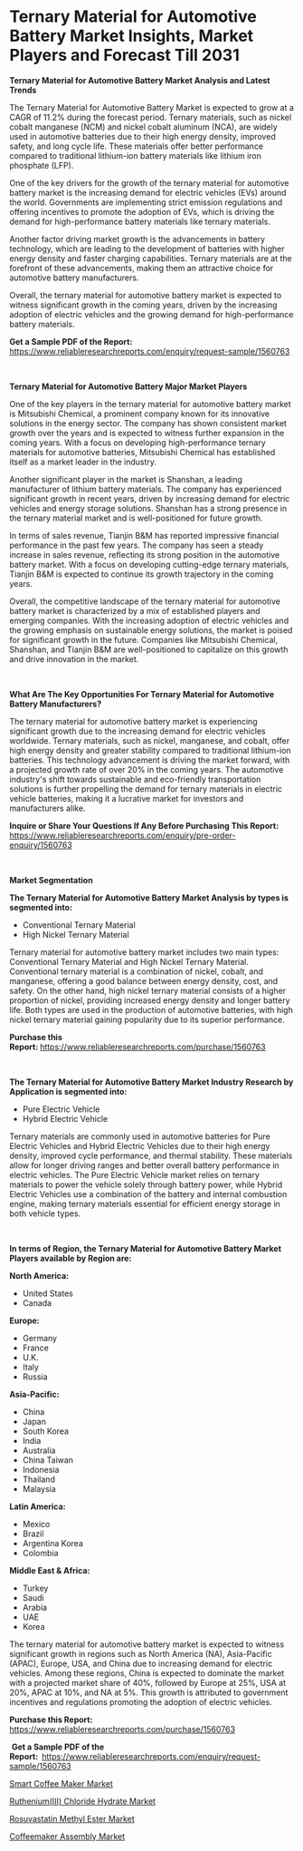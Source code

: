 <p><h1>Ternary Material for Automotive Battery Market Insights, Market Players and Forecast Till 2031</h1></p><p><strong>Ternary Material for Automotive Battery Market Analysis and Latest Trends</strong></p>
<p><p>The Ternary Material for Automotive Battery Market is expected to grow at a CAGR of 11.2% during the forecast period. Ternary materials, such as nickel cobalt manganese (NCM) and nickel cobalt aluminum (NCA), are widely used in automotive batteries due to their high energy density, improved safety, and long cycle life. These materials offer better performance compared to traditional lithium-ion battery materials like lithium iron phosphate (LFP).</p><p>One of the key drivers for the growth of the ternary material for automotive battery market is the increasing demand for electric vehicles (EVs) around the world. Governments are implementing strict emission regulations and offering incentives to promote the adoption of EVs, which is driving the demand for high-performance battery materials like ternary materials.</p><p>Another factor driving market growth is the advancements in battery technology, which are leading to the development of batteries with higher energy density and faster charging capabilities. Ternary materials are at the forefront of these advancements, making them an attractive choice for automotive battery manufacturers.</p><p>Overall, the ternary material for automotive battery market is expected to witness significant growth in the coming years, driven by the increasing adoption of electric vehicles and the growing demand for high-performance battery materials.</p></p>
<p><strong>Get a Sample PDF of the Report:&nbsp;</strong> <a href="https://www.reliableresearchreports.com/enquiry/request-sample/1560763">https://www.reliableresearchreports.com/enquiry/request-sample/1560763</a></p>
<p>&nbsp;</p>
<p><strong>Ternary Material for Automotive Battery Major Market Players</strong></p>
<p><p>One of the key players in the ternary material for automotive battery market is Mitsubishi Chemical, a prominent company known for its innovative solutions in the energy sector. The company has shown consistent market growth over the years and is expected to witness further expansion in the coming years. With a focus on developing high-performance ternary materials for automotive batteries, Mitsubishi Chemical has established itself as a market leader in the industry.</p><p>Another significant player in the market is Shanshan, a leading manufacturer of lithium battery materials. The company has experienced significant growth in recent years, driven by increasing demand for electric vehicles and energy storage solutions. Shanshan has a strong presence in the ternary material market and is well-positioned for future growth.</p><p>In terms of sales revenue, Tianjin B&M has reported impressive financial performance in the past few years. The company has seen a steady increase in sales revenue, reflecting its strong position in the automotive battery market. With a focus on developing cutting-edge ternary materials, Tianjin B&M is expected to continue its growth trajectory in the coming years.</p><p>Overall, the competitive landscape of the ternary material for automotive battery market is characterized by a mix of established players and emerging companies. With the increasing adoption of electric vehicles and the growing emphasis on sustainable energy solutions, the market is poised for significant growth in the future. Companies like Mitsubishi Chemical, Shanshan, and Tianjin B&M are well-positioned to capitalize on this growth and drive innovation in the market.</p></p>
<p>&nbsp;</p>
<p><strong>What Are The Key Opportunities For Ternary Material for Automotive Battery Manufacturers?</strong></p>
<p><p>The ternary material for automotive battery market is experiencing significant growth due to the increasing demand for electric vehicles worldwide. Ternary materials, such as nickel, manganese, and cobalt, offer high energy density and greater stability compared to traditional lithium-ion batteries. This technology advancement is driving the market forward, with a projected growth rate of over 20% in the coming years. The automotive industry's shift towards sustainable and eco-friendly transportation solutions is further propelling the demand for ternary materials in electric vehicle batteries, making it a lucrative market for investors and manufacturers alike.</p></p>
<p><strong>Inquire or Share Your Questions If Any Before Purchasing This Report:</strong> <a href="https://www.reliableresearchreports.com/enquiry/pre-order-enquiry/1560763">https://www.reliableresearchreports.com/enquiry/pre-order-enquiry/1560763</a></p>
<p>&nbsp;</p>
<p><strong>Market Segmentation</strong></p>
<p><strong>The Ternary Material for Automotive Battery Market Analysis by types is segmented into:</strong></p>
<p><ul><li>Conventional Ternary Material</li><li>High Nickel Ternary Material</li></ul></p>
<p><p>Ternary material for automotive battery market includes two main types: Conventional Ternary Material and High Nickel Ternary Material. Conventional ternary material is a combination of nickel, cobalt, and manganese, offering a good balance between energy density, cost, and safety. On the other hand, high nickel ternary material consists of a higher proportion of nickel, providing increased energy density and longer battery life. Both types are used in the production of automotive batteries, with high nickel ternary material gaining popularity due to its superior performance.</p></p>
<p><strong>Purchase this Report:&nbsp;</strong><a href="https://www.reliableresearchreports.com/purchase/1560763">https://www.reliableresearchreports.com/purchase/1560763</a></p>
<p>&nbsp;</p>
<p><strong>The Ternary Material for Automotive Battery Market Industry Research by Application is segmented into:</strong></p>
<p><ul><li>Pure Electric Vehicle</li><li>Hybrid Electric Vehicle</li></ul></p>
<p><p>Ternary materials are commonly used in automotive batteries for Pure Electric Vehicles and Hybrid Electric Vehicles due to their high energy density, improved cycle performance, and thermal stability. These materials allow for longer driving ranges and better overall battery performance in electric vehicles. The Pure Electric Vehicle market relies on ternary materials to power the vehicle solely through battery power, while Hybrid Electric Vehicles use a combination of the battery and internal combustion engine, making ternary materials essential for efficient energy storage in both vehicle types.</p></p>
<p>&nbsp;</p>
<p><strong>In terms of Region, the Ternary Material for Automotive Battery Market Players available by Region are:</strong></p>
<p>
    <p> <strong> North America: </strong>
        <ul>
            <li>United States</li>
            <li>Canada</li>
        </ul>
        </p> 
    <p> <strong> Europe: </strong>
        <ul>
            <li>Germany</li>
            <li>France</li>
            <li>U.K.</li>
            <li>Italy</li>
            <li>Russia</li>
        </ul>
        </p> 
    <p> <strong> Asia-Pacific: </strong>
        <ul>
            <li>China</li>
            <li>Japan</li>
            <li>South Korea</li>
            <li>India</li>
            <li>Australia</li>
            <li>China Taiwan</li>
            <li>Indonesia</li>
            <li>Thailand</li>
            <li>Malaysia</li>
        </ul>
        </p> 
    <p> <strong> Latin America: </strong>
        <ul>
            <li>Mexico</li>
            <li>Brazil</li>
            <li>Argentina Korea</li>
            <li>Colombia</li>
        </ul>
        </p> 
    <p> <strong> Middle East & Africa: </strong>
        <ul>
            <li>Turkey</li>
            <li>Saudi</li>
            <li>Arabia</li>
            <li>UAE</li>
            <li>Korea</li>
        </ul>
    </p>
    </p>
<p><p>The ternary material for automotive battery market is expected to witness significant growth in regions such as North America (NA), Asia-Pacific (APAC), Europe, USA, and China due to increasing demand for electric vehicles. Among these regions, China is expected to dominate the market with a projected market share of 40%, followed by Europe at 25%, USA at 20%, APAC at 10%, and NA at 5%. This growth is attributed to government incentives and regulations promoting the adoption of electric vehicles.</p></p>
<p><strong>Purchase this Report: </strong><a href="https://www.reliableresearchreports.com/purchase/1560763">https://www.reliableresearchreports.com/purchase/1560763</a></p>
<p>&nbsp;<strong>Get a Sample PDF of the Report:&nbsp;&nbsp;</strong><a href="https://www.reliableresearchreports.com/enquiry/request-sample/1560763">https://www.reliableresearchreports.com/enquiry/request-sample/1560763</a></p>
<p><strong></strong></p>
<p><p><a href="https://issuu.com/reportprime-2/docs/smart-coffee-maker-market-size-2030.pptx">Smart Coffee Maker Market</a></p><p><a href="https://github.com/mancsybtousav/Market-Research-Report-List-1/blob/main/rutheniumiii-chloride-hydrate-market.md">Ruthenium(III) Chloride Hydrate Market</a></p><p><a href="https://github.com/josesg55/Market-Research-Report-List-1/blob/main/rosuvastatin-methyl-ester-market.md">Rosuvastatin Methyl Ester Market</a></p><p><a href="https://issuu.com/reportprime-2/docs/coffeemaker-assembly-market-size-2030.pptx">Coffeemaker Assembly Market</a></p></p>